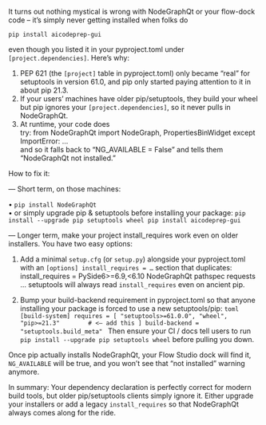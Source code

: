 It turns out nothing mystical is wrong with NodeGraphQt or your flow-dock code – it’s simply never getting installed when folks do

    pip install aicodeprep-gui

even though you listed it in your pyproject.toml under `[project.dependencies]`.  Here’s why:

  1.  PEP 621 (the `[project]` table in pyproject.toml) only became “real” for setuptools in version 61.0, and pip only started paying attention to it in about pip 21.3.  
  2.  If your users’ machines have older pip/setuptools, they build your wheel but pip ignores your `[project.dependencies]`, so it never pulls in NodeGraphQt.  
  3.  At runtime, your code does  
         try:
             from NodeGraphQt import NodeGraph, PropertiesBinWidget
         except ImportError:
             …  
      and so it falls back to “NG_AVAILABLE = False” and tells them “NodeGraphQt not installed.”

How to fix it:

— Short term, on those machines:

   • `pip install NodeGraphQt`  
   • or simply upgrade pip & setuptools before installing your package:
       ```
       pip install --upgrade pip setuptools wheel
       pip install aicodeprep-gui
       ```

— Longer term, make your project install_requires work even on older installers.  You have two easy options:

  1.  Add a minimal `setup.cfg` (or `setup.py`) alongside your pyproject.toml with an `[options] install_requires = …` section that duplicates:
         install_requires =
             PySide6>=6.9,<6.10
             NodeGraphQt
             pathspec
             requests
             …
     setuptools will always read `install_requires` even on ancient pip.

  2.  Bump your build-backend requirement in pyproject.toml so that anyone installing your package is forced to use a new setuptools/pip:
     ```toml
     [build-system]
     requires = [
       "setuptools>=61.0.0",
       "wheel",
       "pip>=21.3"        # <— add this
     ]
     build-backend = "setuptools.build_meta"
     ```
     Then ensure your CI / docs tell users to run `pip install --upgrade pip setuptools wheel` before pulling you down.

Once pip actually installs NodeGraphQt, your Flow Studio dock will find it, `NG_AVAILABLE` will be true, and you won’t see that “not installed” warning anymore.

In summary: Your dependency declaration is perfectly correct for modern build tools, but older pip/setuptools clients simply ignore it.  Either upgrade your installers or add a legacy `install_requires` so that NodeGraphQt always comes along for the ride.
